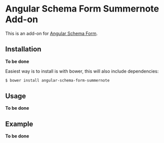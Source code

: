 Angular Schema Form Summernote Add-on
======================================

This is an add-on for [Angular Schema Form](https://github.com/Textalk/angular-schema-form/).


Installation
------------

**To be done**

Easiest way is to install is with bower, this will also include dependencies:
```bash
$ bower install angular-schema-form-summernote
```

Usage
-----

**To be done**


Example
-------

**To be done**
